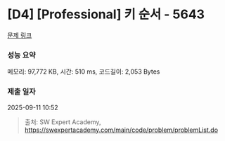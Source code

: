 # [D4] [Professional] 키 순서 - 5643 

[문제 링크](https://swexpertacademy.com/main/code/problem/problemDetail.do?contestProbId=AWXQsLWKd5cDFAUo) 

### 성능 요약

메모리: 97,772 KB, 시간: 510 ms, 코드길이: 2,053 Bytes

### 제출 일자

2025-09-11 10:52



> 출처: SW Expert Academy, https://swexpertacademy.com/main/code/problem/problemList.do